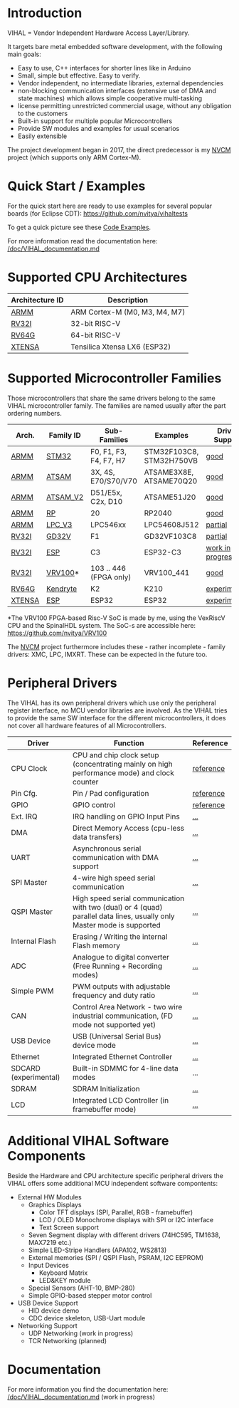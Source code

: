 # Introduction

VIHAL = Vendor Independent Hardware Access Layer/Library.

It targets bare metal embedded software development, with the following main goals:
 - Easy to use, C++ interfaces for shorter lines like in Arduino
 - Small, simple but effective. Easy to verify.
 - Vendor independent, no intermediate libraries, external dependencies 
 - non-blocking communication interfaces (extensive use of DMA and state machines) which allows simple cooperative multi-tasking
 - license permitting unrestricted commercial usage, without any obligation to the customers
 - Built-in support for multiple popular Microcontrollers
 - Provide SW modules and examples for usual scenarios 
 - Easily extensible

The project development began in 2017, the direct predecessor is my [NVCM](https://github.com/nvitya/nvcm) project (which supports only ARM Cortex-M).

# Quick Start / Examples

For the quick start here are ready to use examples for several popular boards (for Eclipse CDT):
  https://github.com/nvitya/vihaltests
  
To get a quick picture see these [Code Examples](/doc/code_examples.md).

For more information read the documentation here: [/doc/VIHAL_documentation.md](/doc/VIHAL_documentation.md)

# Supported CPU Architectures

__Architecture ID__ | Description
--------------------|------------
[ARMM](armm) | ARM Cortex-M (M0, M3, M4, M7)
[RV32I](rv32i) | 32-bit RISC-V
[RV64G](rv64g) | 64-bit RISC-V
[XTENSA](xtensa) | Tensilica Xtensa LX6 (ESP32)

# Supported Microcontroller Families

Those microcontrollers that share the same drivers belong to the same VIHAL microcontroller family. The families are named usually after the part ordering numbers.

Arch. | Family ID | Sub-Families | Examples | Driver Support
------|-----------|--------------|----------|---------------
[ARMM](/armm)   | [STM32](/armm/STM32) | F0, F1, F3, F4, F7, H7 | STM32F103C8, STM32H750VB | [good](/armm/STM32)
[ARMM](/armm)   | [ATSAM](/armm/ATSAM) | 3X, 4S, E70/S70/V70 | ATSAME3X8E, ATSAME70Q20 | [good](/armm/ATSAM)
[ARMM](/armm)   | [ATSAM_V2](/armm/ATSAM_V2) | D51/E5x, C2x, D10 | ATSAME51J20 | [good](/armm/ATSAM_V2)
[ARMM](/armm)   | [RP](/armm/RP)       | 20  | RP2040 | [good](/armm/RP)
[ARMM](/armm)   | [LPC_V3](/armm/LPC_V3)  | LPC546xx | LPC54608J512 | [partial](/armm/LPC_V3)
[RV32I](/rv32i) | [GD32V](/rv32i/GD32V) | F1 | GD32VF103C8 | [partial](/rv32i/GD32V)
[RV32I](/rv32i) | [ESP](/rv32i/ESP) | C3 | ESP32-C3 | [work in progress](/rv32i/ESP)
[RV32I](/rv32i) | [VRV100](/rv32i/VRV100)*  | 103 .. 446 (FPGA only) | VRV100_441 | [good](/rv32i/VRV100)
[RV64G](/rv64g) | [Kendryte](/rv64g/kendryte) | K2 | K210 | [experimental](/rv64g/kendryte)
[XTENSA](/xtensa) | [ESP](/xtensa/ESP) | ESP32 | ESP32 | [experimental](/xtensa/ESP)

*The VRV100 FPGA-based Risc-V SoC is made by me, using the VexRiscV CPU and the SpinalHDL system. The SoC-s are accessible here: https://github.com/nvitya/VRV100

The [NVCM](https://github.com/nvitya/nvcm) project furthermore includes these - rather incomplete - family drivers: XMC, LPC, IMXRT. These can be expected in the future too.

# Peripheral Drivers

The VIHAL has its own peripheral drivers which use only the peripheral register interface,
no MCU vendor libraries are involved. 
As the VIHAL tries to provide the same SW interface for the different microcontrollers,
it does not cover all hardware features of all Microcontrollers.

__Driver__ | __Function__ | __Reference__
-----------|--------------|----------------
CPU Clock | CPU and chip clock setup (concentrating mainly on high performance mode) and clock counter | [reference](/doc/hwclk.adoc)
Pin Cfg. | Pin / Pad configuration | [reference](/doc/hwpins_cfg.adoc)
GPIO | GPIO control | [reference](/doc/hwpins_gpio.adoc)
Ext. IRQ | IRQ handling on GPIO Input Pins | [...](/doc/hwextirq.md)
DMA | Direct Memory Access (cpu-less data transfers) | [...](/doc/hwdma.md)
UART | Asynchronous serial communication with DMA support | [...](/doc/hwuart.md)
SPI Master | 4-wire high speed serial communication | [...](/doc/hwspi.md)
QSPI Master | High speed serial communication with two (dual) or 4 (quad) parallel data lines, usually only Master mode is supported | [...](/doc/hwqspi.md)
Internal Flash | Erasing / Writing the internal Flash memory | [...](/doc/hwintflash.md)
ADC | Analogue to digital converter (Free Running + Recording modes) | [...](/doc/hwadc.md)
Simple PWM | PWM outputs with adjustable frequency and duty ratio | [...](/doc/hwpwm.md)
CAN | Control Area Network - two wire industrial communication, (FD mode not supported yet) | [...](/doc/hwcan.md)
USB Device | USB (Universal Serial Bus) device mode | [...](/doc/hwusb.md)
Ethernet | Integrated Ethernet Controller | [...](/doc/hweth.md)
SDCARD (experimental) | Built-in SDMMC for 4-line data modes | ...
SDRAM | SDRAM Initialization | [...](/doc/hwsdram.md)
LCD | Integrated LCD Controller (in framebuffer mode) | [...](/doc/hwlcd.md)

# Additional VIHAL Software Components

Beside the Hardware and CPU architecture specific peripheral drivers the VIHAL offers some additional MCU independent software compontents:
 - External HW Modules
   - Graphics Displays
     - Color TFT displays (SPI, Parallel, RGB - framebuffer)
     - LCD / OLED Monochrome displays with SPI or I2C interface
     - Text Screen support
   - Seven Segment display with different drivers (74HC595, TM1638, MAX7219 etc.)   
   - Simple LED-Stripe Handlers (APA102, WS2813)  
   - External memories (SPI / QSPI Flash, PSRAM, I2C EEPROM)
   - Input Devices
     - Keyboard Matrix
     - LED&KEY module
   - Special Sensors (AHT-10, BMP-280)
   - Simple GPIO-based stepper motor control
 - USB Device Support
   - HID device demo
   - CDC device skeleton, USB-Uart module
 - Networking Support
   - UDP Networking (work in progress)
   - TCR Networking (planned)

# Documentation

For more information you find the documentation here: [/doc/VIHAL_documentation.md](/doc/VIHAL_documentation.md) (work in progress)

